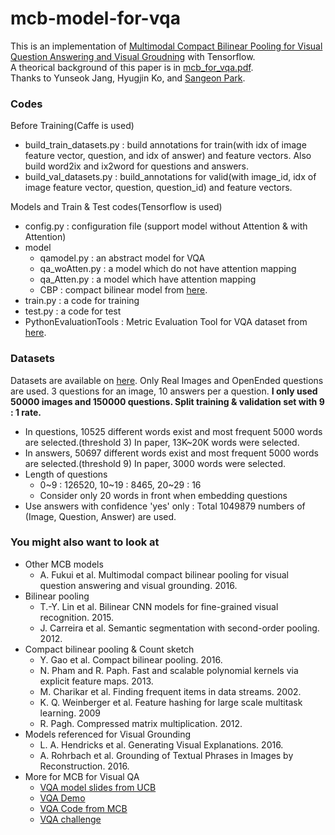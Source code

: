 # mcb-model-for-vqa


This is an implementation of [Multimodal Compact Bilinear Pooling for Visual Question Answering and Visual Groudning](https://arxiv.org/abs/1606.01847) with Tensorflow.  
A theorical background of this paper is in [mcb_for_vqa.pdf](https://github.com/shmsw25/mcb-model-for-vqa/blob/master/mcb_for_vqa.pdf).  
Thanks to Yunseok Jang, Hyugjin Ko, and [Sangeon Park](https://github.com/pse1202).  


### Codes

Before Training(Caffe is used)
- build_train_datasets.py : build annotations for train(with idx of image feature vector, question, and idx of answer) and feature vectors. Also build word2ix and ix2word for questions and answers.
- build_val_datasets.py : build_annotations for valid(with image_id, idx of image feature vector, question, question_id) and feature vectors.


Models and Train & Test codes(Tensorflow is used)
- config.py : configuration file (support model without Attention & with Attention)
- model
    - qamodel.py : an abstract model for VQA
    - qa_woAtten.py : a model which do not have attention mapping
    - qa_Atten.py : a model which have attention mapping
    - CBP : compact bilinear model from [here](https://github.com/therne/compact-bilinear-pooling-tf).
- train.py : a code for training
- test.py : a code for test
- PythonEvaluationTools : Metric Evaluation Tool for VQA dataset from [here](https://github.com/VT-vision-lab/VQA/).


### Datasets

Datasets are available on [here](http://visualqa.org/download.html). Only Real Images and OpenEnded questions are used.
3 questions for an image, 10 answers per a question.
**I only used 50000 images and 150000 questions. Split training & validation set with 9 : 1 rate.**
- In questions, 10525 different words exist and most frequent 5000 words are selected.(threshold 3) In paper, 13K~20K words were selected.
- In answers, 50697 different words exist and most frequent 5000 words are selected.(threshold 9) In paper, 3000 words were selected.
- Length of questions
    - 0~9 : 126520, 10~19 : 8465, 20~29 : 16
    - Consider only 20 words in front when embedding questions
- Use answers with confidence 'yes' only : Total 1049879 numbers of (Image, Question, Answer) are used.

### You might also want to look at

- Other MCB models  
  - A. Fukui et al. Multimodal compact bilinear pooling for visual question answering and visual grounding. 2016.
- Bilinear pooling  
  - T.-Y. Lin et al. Bilinear CNN models for fine-grained visual recognition. 2015.  
  - J. Carreira et al. Semantic segmentation with second-order pooling. 2012.  
- Compact bilinear pooling & Count sketch  
  - Y. Gao et al. Compact bilinear pooling. 2016.  
  - N. Pham and R. Paph. Fast and scalable polynomial kernels via explicit feature maps. 2013.  
  - M. Charikar et al. Finding frequent items in data streams. 2002.  
  - K. Q. Weinberger et al. Feature hashing for large scale multitask learning. 2009  
  - R. Pagh. Compressed matrix multiplication. 2012.  
- Models referenced for Visual Grounding  
  - L. A. Hendricks et al. Generating Visual Explanations. 2016.  
  - A. Rohrbach et al. Grounding of Textual Phrases in Images by Reconstruction. 2016.  
- More for MCB for Visual QA  
  - [VQA model slides from UCB](http://visualqa.org/static/slides/vqa_final.pdf)  
  - [VQA Demo](demo.berkeleyvision.org)  
  - [VQA Code from MCB](https://github.com/akirafukui/vqa-mcb)  
  - [VQA challenge](http://visualqa.org/challenge.html)  

